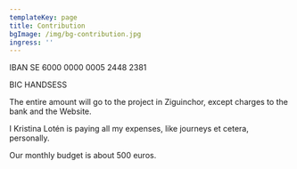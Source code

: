 ```yaml
---
templateKey: page
title: Contribution
bgImage: /img/bg-contribution.jpg
ingress: ''
---
```

IBAN SE 6000 0000 0005 2448 2381

BIC HANDSESS

The entire amount will go to the project in Ziguinchor, except  charges to the bank and the Website.  

I Kristina Lotén is paying all my expenses, like journeys et cetera, personally.

Our monthly budget is about 500 euros.
